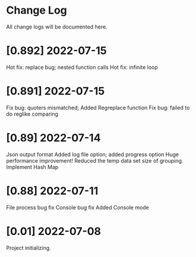 # Change Log
All change logs will be documented here.
   # [0.892] 2022-07-15
   Hot fix: replace bug; nested function calls
   Hot fix: infinite loop
   # [0.891] 2022-07-15
   Fix bug: quoters mismatched; Added Regreplace function
   Fix bug: failed to do reglike comparing
   # [0.89] 2022-07-14
   Json output format
   Added log file option; added progress option
   Huge performance improvement! Reduced the temp data set size of grouping.
   Implement Hash Map
   # [0.88] 2022-07-11
   File process bug fix
   Console bug fix
   Added Console mode
   # [0.01] 2022-07-08
   Project initializing.
